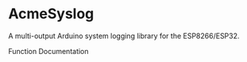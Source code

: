 # AcmeSyslog
A multi-output Arduino system logging library for the ESP8266/ESP32.

Function Documentation


